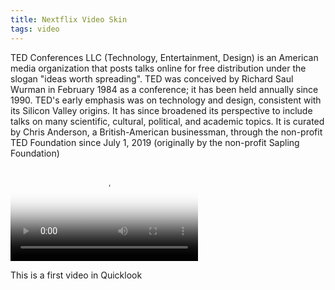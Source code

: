 ```yaml
---
title: Nextflix Video Skin
tags: video
---
```


TED Conferences LLC (Technology, Entertainment, Design) is an American media organization that posts talks online for free distribution under the slogan "ideas worth spreading". TED was conceived by Richard Saul Wurman in February 1984 as a conference; it has been held annually since 1990. TED's early emphasis was on technology and design, consistent with its Silicon Valley origins. It has since broadened its perspective to include talks on many scientific, cultural, political, and academic topics. It is curated by Chris Anderson, a British-American businessman, through the non-profit TED Foundation since July 1, 2019 (originally by the non-profit Sapling Foundation)

<link rel="stylesheet" href="/assets/css/player.css">
<script src="/assets/js/players.js"></script>
<script src="/assets/js/player.js"></script>
<video controls crossorigin playsinline poster="https://d3nuqriibqh3vw.cloudfront.net/volvo_resized.jpg?sS0jH_6pxdiMTrH7oSUC.zXA4crxHSEy" id="player">
	<source src="https://r3---sn-i3belnl7.c.2mdn.net/videoplayback/id/54326e141aefa16c/itag/347/source/web_video_ads/ctier/L/acao/yes/ip/0.0.0.0/ipbits/0/expire/1631384739/sparams/acao,ctier,expire,id,ip,ipbits,itag,mh,mip,mm,mn,ms,mv,mvi,pl,source/signature/1B3180F4CE58C2D3055AAA64411DCF2014245764.69616D5EEB6B2499311E3BCB92F233B0B2D227FA/key/cms1/cms_redirect/yes/mh/Cu/mip/113.23.115.78/mm/32/mn/sn-i3belnl7/ms/su/mt/1599848676/mv/m/mvi/3/pl/24?cpn=KCBXtAMJ6EMGhgmL&file=file.mp4" type="video/mp4" size="1080">
	<track kind="captions" label="English" srclang="en" default src="https://cdn.plyr.io/static/demo/View_From_A_Blue_Moon_Trailer-HD.en.vtt">
	<track kind="captions" label="Français" srclang="fr" src="https://cdn.plyr.io/static/demo/View_From_A_Blue_Moon_Trailer-HD.fr.vtt">
</video>

This is a first video in Quicklook
